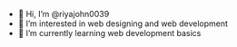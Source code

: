 - 👋 Hi, I’m @riyajohn0039
- 👀 I’m interested in web designing and web development
- 🌱 I’m currently learning web development basics

<!---
riyajohn0039/riyajohn0039 is a ✨ special ✨ repository because its `README.md` (this file) appears on your GitHub profile.
You can click the Preview link to take a look at your changes.
--->
